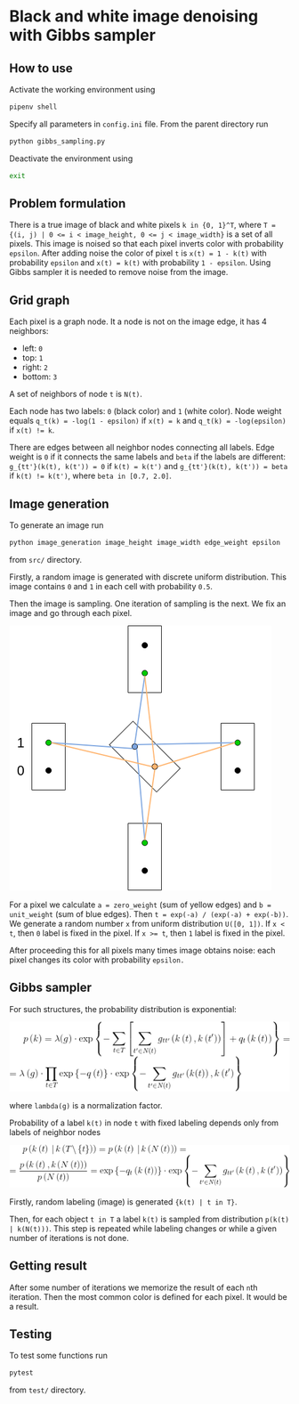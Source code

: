 # Black and white image denoising with Gibbs sampler

## How to use

Activate the working environment using

```bash
pipenv shell
```

Specify all parameters in `config.ini` file.
From the parent directory run

```bash
python gibbs_sampling.py
```

Deactivate the environment using

```bash
exit
```

## Problem formulation

There is a true image of black and white pixels `k in {0, 1}^T`,
where `T = {(i, j) | 0 <= i < image_height, 0 <= j < image_width}`
is a set of all pixels.
This image is noised so that each pixel inverts color with probability `epsilon`.
After adding noise the color of pixel `t` is
`x(t) = 1 - k(t)` with probability `epsilon` and
`x(t) = k(t)` with probability `1 - epsilon`.
Using Gibbs sampler it is needed to remove noise from the image.

## Grid graph

Each pixel is a graph node.
It a node is not on the image edge, it has 4 neighbors:
- left: `0`
- top: `1`
- right: `2`
- bottom: `3`

A set of neighbors of node `t` is `N(t)`.

Each node has two labels: `0` (black color) and `1` (white color).
Node weight equals `q_t(k) = -log(1 - epsilon)` if `x(t) = k` and
`q_t(k) = -log(epsilon)` if `x(t) != k`.

There are edges between all neighbor nodes connecting all labels.
Edge weight is `0` if it connects the same labels and
`beta` if the labels are different:
`g_{tt'}(k(t), k(t')) = 0` if `k(t) = k(t')` and
`g_{tt'}(k(t), k(t')) = beta` if `k(t) != k(t')`, where `beta in [0.7, 2.0]`.

## Image generation

To generate an image run
```bash
python image_generation image_height image_width edge_weight epsilon
```
from `src/` directory.

Firstly, a random image is generated with discrete uniform distribution.
This image contains `0` and `1` in each cell with probability `0.5`.

Then the image is sampling.
One iteration of sampling is the next.
We fix an image and go through each pixel.

![Alt text](images/image_sampling.png)

For a pixel we calculate `a = zero_weight` (sum of yellow edges)
and `b = unit_weight` (sum of blue edges).
Then `t = exp(-a) / (exp(-a) + exp(-b))`.
We generate a random number `x` from uniform distribution `U([0, 1])`.
If `x < t`, then `0` label is fixed in the pixel.
If `x >= t`, then `1` label is fixed in the pixel.

After proceeding this for all pixels many times image obtains noise:
each pixel changes its color with probability `epsilon.`

## Gibbs sampler

For such structures, the probability distribution is exponential:

![Alt text](images/exponential_distribution.png)

where `lambda(g)` is a normalization factor.

Probability of a label `k(t)` in node `t`
with fixed labeling depends only from labels of neighbor nodes

![Alt text](images/label_probability.png)

Firstly, random labeling (image) is generated `{k(t) | t in T}`.

Then, for each object `t in T` a label `k(t)` is sampled from distribution `p(k(t) | k(N(t)))`.
This step is repeated while labeling changes or while a given number of iterations is not done.

## Getting result

After some number of iterations we memorize the result of each `n`th iteration.
Then the most common color is defined for each pixel.
It would be a result.

## Testing

To test some functions run
```bash
pytest
```
from `test/` directory.
